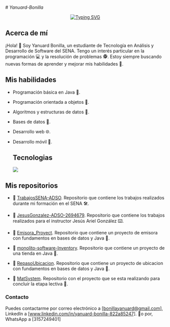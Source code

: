 

#<em>  Yanuard-Bonilla  </em>

<div style="text-align:center;">

<a href="https://git.io/typing-svg"><img src="https://readme-typing-svg.demolab.com?font=Fira+Code&pause=1000&color=02A8F7&random=false&width=500&lines=Software+analysis+and+development+student;Passionate+about+technical+excellence;Love+learning+and+sharing+knowledge;Creatively+and+precisely+solves+problems" alt="Typing SVG" /></a>

</div>


## Acerca de mí

¡Hola! 👋 Soy Yanuard Bonilla, un estudiante de Tecnología en Análisis y Desarrollo de Software del SENA. Tengo un interés particular en la programación 💻 y la resolución de problemas 🕵️. Estoy siempre buscando nuevas formas de aprender y mejorar mis habilidades 📝.

## Mis habilidades

- Programación básica en Java 🚀.
- Programación orientada a objetos 🏢.
- Algoritmos y estructuras de datos 🧮.
- Bases de datos 💾.
- Desarrollo web 🌐.
- Desarrollo móvil 📱.

  ## Tecnologias 

  <a href="https://skillicons.dev">
    <img src="https://skillicons.dev/icons?i=git,bootstrap,css,discord,figma,github,html,idea,java,js,md,mysql,nextjs,postman,react,laravel,wordpress,tailwind,vscode&perline=14" />
  </a>

## Mis repositorios
* 📁 [TrabajosSENA-ADSO](https://github.com/Y-S-500/TrabajosSena-ADSO).
Repositorio que contiene los trabajos realizados durante mi formación en el SENA 🛠️.

* 📁 [JesusGonzalez-ADSO-2694679](https://github.com/Y-S-500/JesusGonzalez-ADSO-2694679).
Repositorio que contiene los trabajos realizados para el instructor Jesús Ariel González ⌨️.

* 📁 [Emisora_Proyect](https://github.com/Y-S-500/Emisora_Proyect).
Repositorio que contiene un proyecto de emisora con fundamentos en bases de datos y Java 🧮.

* 📁 [monolito-software-Inventory](https://github.com/JuanDavidCerquera/monolito-software-Inventory.git).
Repositorio que contiene un proyecto de una tienda en Java 💾.

* 📁 [RepasoUbicacion](https://github.com/Y-S-500/RepasoUbicacion).
Repositorio que contiene un proyecto de ubicacion con fundamentos en bases de datos y Java 💾.

* 📁 [MatSystem](https://github.com/Y-S-500/MatSystem).
Repositorio con el proyecto que se esta realizando para concluir la etapa lectiva 🏢.   


### Contacto
Puedes contactarme por correo electrónico a [bonillayanuard@gmail.com],
LinkedIn a [www.linkedin.com/in/yanuard-bonilla-822a85247]. 📩o por,
WhatsApp a [3157249401]
